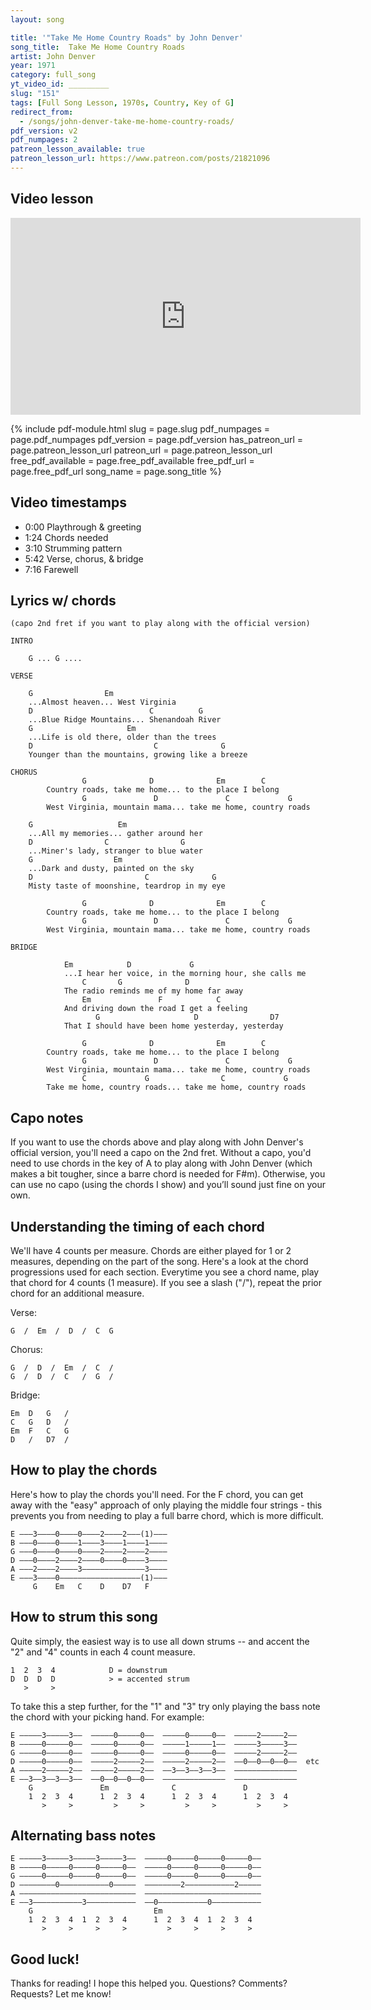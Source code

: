 ```yaml
---
layout: song

title: '"Take Me Home Country Roads" by John Denver'
song_title:  Take Me Home Country Roads
artist: John Denver
year: 1971
category: full_song
yt_video_id: _________
slug: "151"
tags: [Full Song Lesson, 1970s, Country, Key of G]
redirect_from:
  - /songs/john-denver-take-me-home-country-roads/
pdf_version: v2
pdf_numpages: 2
patreon_lesson_available: true
patreon_lesson_url: https://www.patreon.com/posts/21821096
---
```


## Video lesson

<iframe width="560" height="315" src="https://www.youtube.com/embed/ThjbFUX0gHA?showinfo=0" frameborder="0" allowfullscreen></iframe><br />


{% include pdf-module.html slug = page.slug pdf_numpages = page.pdf_numpages pdf_version = page.pdf_version has_patreon_url = page.patreon_lesson_url patreon_url = page.patreon_lesson_url free_pdf_available = page.free_pdf_available free_pdf_url = page.free_pdf_url song_name = page.song_title %}


## Video timestamps

- 0:00 Playthrough & greeting
- 1:24 Chords needed
- 3:10 Strumming pattern
- 5:42 Verse, chorus, & bridge
- 7:16 Farewell




## Lyrics w/ chords

    (capo 2nd fret if you want to play along with the official version)

    INTRO

        G ... G ....

    VERSE

        G                Em
        ...Almost heaven... West Virginia
        D                          C          G
        ...Blue Ridge Mountains... Shenandoah River
        G                     Em
        ...Life is old there, older than the trees
        D                           C              G
        Younger than the mountains, growing like a breeze

    CHORUS
                    G              D              Em        C
            Country roads, take me home... to the place I belong             
                    G               D               C             G
            West Virginia, mountain mama... take me home, country roads

        G                   Em
        ...All my memories... gather around her
        D                C                G
        ...Miner's lady, stranger to blue water
        G                  Em
        ...Dark and dusty, painted on the sky
        D                         C              G
        Misty taste of moonshine, teardrop in my eye

                    G              D              Em        C
            Country roads, take me home... to the place I belong             
                    G               D               C             G
            West Virginia, mountain mama... take me home, country roads

    BRIDGE

                Em            D             G
                ...I hear her voice, in the morning hour, she calls me
                    C       G              D
                The radio reminds me of my home far away
                    Em               F            C
                And driving down the road I get a feeling
                       G                     D                D7  
                That I should have been home yesterday, yesterday

                    G              D              Em        C
            Country roads, take me home... to the place I belong             
                    G               D               C             G
            West Virginia, mountain mama... take me home, country roads
                    C             G                C             G
            Take me home, country roads... take me home, country roads



## Capo notes

If you want to use the chords above and play along with John Denver's official version, you'll need a capo on the 2nd fret. Without a capo, you'd need to use chords in the key of A to play along with John Denver (which makes a bit tougher, since a barre chord is needed for F#m). Otherwise, you can use no capo (using the chords I show) and you’ll sound just fine on your own.

## Understanding the timing of each chord

We'll have 4 counts per measure. Chords are either played for 1 or 2 measures, depending on the part of the song. Here's a look at the chord progressions used for each section. Everytime you see a chord name, play that chord for 4 counts (1 measure). If you see a slash ("/"), repeat the prior chord for an additional measure.

Verse:

    G  /  Em  /  D  /  C  G

Chorus:

    G  /  D  /  Em  /  C  /
    G  /  D  /  C   /  G  /

Bridge:

    Em  D   G   /
    C   G   D   /
    Em  F   C   G
    D   /   D7  /

## How to play the chords

Here's how to play the chords you'll need. For the F chord, you can get away with the "easy" approach of only playing the middle four strings - this prevents you from needing to play a full barre chord, which is more difficult.

    E –––3––––0––––0––––2––––2–––(1)–––
    B –––0––––0––––1––––3––––1––––1––––
    G –––0––––0––––0––––2––––2––––2––––
    D –––0––––2––––2––––0––––0––––3––––
    A –––2––––2––––3––––––––––––––3––––
    E –––3––––0––––––––––––––––––(1)–––
         G    Em   C    D    D7   F

## How to strum this song

Quite simply, the easiest way is to use all down strums -- and accent the "2" and "4" counts in each 4 count measure.

    1  2  3  4            D = downstrum
    D  D  D  D            > = accented strum
       >     >

To take this a step further, for the "1" and "3" try only playing the bass note the chord with your picking hand. For example:

    E –––––3–––––3––  –––––0–––––0––  –––––0–––––0––  –––––2–––––2––
    B –––––0–––––0––  –––––0–––––0––  –––––1–––––1––  –––––3–––––3––
    G –––––0–––––0––  –––––0–––––0––  –––––0–––––0––  –––––2–––––2––
    D –––––0–––––0––  –––––2–––––2––  –––––2–––––2––  ––0––0––0––0––  etc
    A –––––2–––––2––  –––––2–––––2––  ––3––3––3––3––  ––––––––––––––
    E ––3––3––3––3––  ––0––0––0––0––  ––––––––––––––  ––––––––––––––
        G               Em              C               D          
        1  2  3  4      1  2  3  4      1  2  3  4      1  2  3  4  
           >     >         >     >         >     >         >     >  

## Alternating bass notes

    E –––––3–––––3–––––3–––––3––  –––––0–––––0–––––0–––––0––  
    B –––––0–––––0–––––0–––––0––  –––––0–––––0–––––0–––––0––  
    G –––––0–––––0–––––0–––––0––  –––––0–––––0–––––0–––––0––  
    D ––––––––0–––––––––––0–––––  ––––––––2–––––––––––2–––––  
    A ––––––––––––––––––––––––––  ––––––––––––––––––––––––––  
    E ––3–––––––––––3–––––––––––  ––0–––––––––––0–––––––––––  
        G                           Em                         
        1  2  3  4  1  2  3  4      1  2  3  4  1  2  3  4    
           >     >     >     >         >     >     >     >    

## Good luck!

Thanks for reading! I hope this helped you. Questions? Comments? Requests? Let me know!
